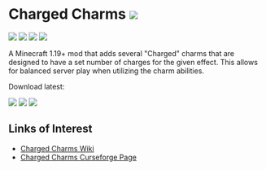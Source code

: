 # Charged Charms [![](http://cf.way2muchnoise.eu/full_682683_downloads.svg)](https://minecraft.curseforge.com/projects/682683)
[![](http://cf.way2muchnoise.eu/versions/682683.svg)](https://minecraft.curseforge.com/projects/682683/files)
[![](https://img.shields.io/badge/Forge-41.0.1+-green.svg?longCache=true&style=flat)](https://www.curseforge.com/minecraft/mc-mods/charged-charms/files/all?filter-status=1&filter-game-version=2020709689%3A7498)
[![](https://img.shields.io/badge/Fabric-0.58.0+-yellowgreen.svg?longCache=true&style=flat)](https://www.curseforge.com/minecraft/mc-mods/charged-charms/files/all?filter-status=1&filter-game-version=2020709689%3A7499)
[![](https://img.shields.io/badge/license-LGPL_v3-blue.svg?longCache=true&style=flat)](https://www.gnu.org/licenses/lgpl-3.0)

A Minecraft 1.19+ mod that adds several "Charged" charms that are designed to have a set number of charges for the given effect. This allows for balanced server play when utilizing the charm abilities.

Download latest:

[![](https://img.shields.io/badge/Downloads_for-1.19-orange.svg?longCache=true&style=flat)](https://www.curseforge.com/minecraft/mc-mods/charged-charms/files/all?filter-status=1&filter-game-version=1738749986%3A73407)
[![](https://img.shields.io/badge/Dowload_for-Forge-green.svg?longCache=true&style=flat)](https://www.curseforge.com/minecraft/mc-mods/charged-charms/files/all?filter-status=1&filter-game-version=2020709689%3A7498)
[![](https://img.shields.io/badge/Dowload_for-Fabric-yellowgreen.svg?longCache=true&style=flat)](https://www.curseforge.com/minecraft/mc-mods/charged-charms/files/all?filter-status=1&filter-game-version=2020709689%3A7499)

## Links of Interest

+ [Charged Charms Wiki](https://github.com/wendall911/ChargedCharms/wiki)
+ [Charged Charms Curseforge Page](https://minecraft.curseforge.com/projects/charged-charms)
